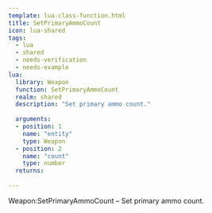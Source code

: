 ```yaml
---
template: lua-class-function.html
title: SetPrimaryAmmoCount
icon: lua-shared
tags:
  - lua
  - shared
  - needs-verification
  - needs-example
lua:
  library: Weapon
  function: SetPrimaryAmmoCount
  realm: shared
  description: "Set primary ammo count."
  
  arguments:
  - position: 1
    name: "entity"
    type: Weapon
  - position: 2
    name: "count"
    type: number
  returns:
    
---
```


<div class="lua__search__keywords">
Weapon:SetPrimaryAmmoCount &#x2013; Set primary ammo count.
</div>
